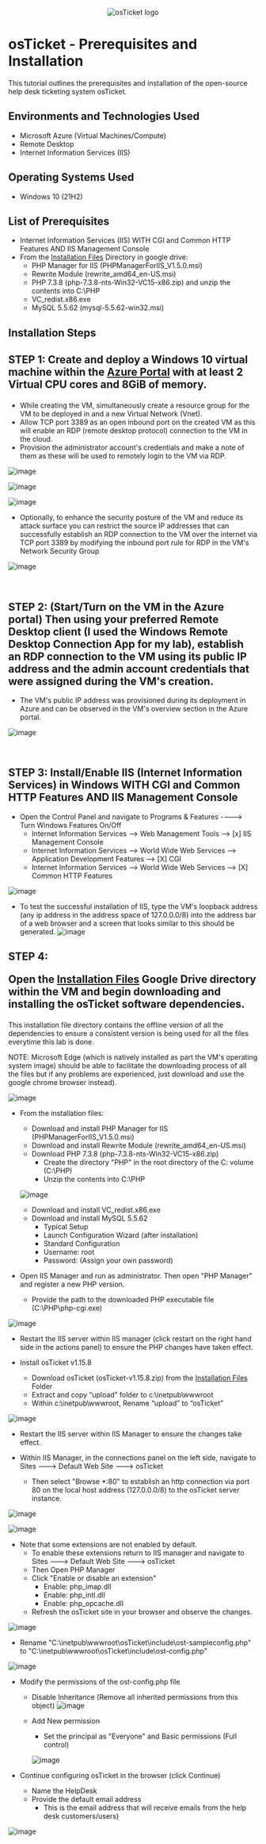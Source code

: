 <p align="center">
<img src="https://i.imgur.com/Clzj7Xs.png" alt="osTicket logo"/>
</p>

<h1>osTicket - Prerequisites and Installation</h1>
This tutorial outlines the prerequisites and installation of the open-source help desk ticketing system osTicket.<br />

<h2>Environments and Technologies Used</h2>

- Microsoft Azure (Virtual Machines/Compute)
- Remote Desktop
- Internet Information Services (IIS)

<h2>Operating Systems Used </h2>

- Windows 10</b> (21H2)

<h2>List of Prerequisites</h2>

- Internet Information Services (IIS) WITH CGI and Common HTTP Features AND IIS Management Console
- From the [Installation Files](https://drive.google.com/drive/u/2/folders/1APMfNyfNzcxZC6EzdaNfdZsUwxWYChf6) Directory in google drive:
  - PHP Manager for IIS (PHPManagerForIIS_V1.5.0.msi)
  - Rewrite Module (rewrite_amd64_en-US.msi)
  - PHP 7.3.8 (php-7.3.8-nts-Win32-VC15-x86.zip) and unzip the contents into C:\PHP  
  - VC_redist.x86.exe
  - MySQL 5.5.62 (mysql-5.5.62-win32.msi)

<h2>Installation Steps</h2>
<p>
  
  <h2>
    
  STEP 1: Create and deploy a Windows 10 virtual machine within the [Azure Portal](https://portal.azure.com) with at least 2 Virtual CPU cores and 8GiB of memory.
  
  </h2>  
 
  - While creating the VM, simultaneously create a resource group for the VM to be deployed in and a new Virtual Network (Vnet).
  - Allow TCP port 3389 as an open inbound port on the created VM as this will enable an RDP (remote desktop protocol) connection to the VM in the cloud.
  - Provision the administrator account's credentials and make a note of them as these will be used to remotely login to the VM via RDP.
</p>

![image](https://github.com/user-attachments/assets/b26d7191-b638-462a-b96e-ab19c59c4b74)

<p>
<![image](https://github.com/user-attachments/assets/129f600e-d460-4ff3-93ae-76bce031b2a1)

  ![image](https://github.com/user-attachments/assets/8ed0666f-fbb9-406b-b388-c15fc2dd38b5)

![image](https://github.com/user-attachments/assets/422f17c1-d0f8-4bef-b770-f0445135bdd7)

   - Optionally, to enhance the security posture of the VM and reduce its attack surface you can restrict the source IP addresses that can successfully establish an RDP connection to the VM over 
    the internet via TCP port 3389 by modifying the inbound port rule for RDP in the VM's Network Security Group

![image](https://github.com/user-attachments/assets/b164c754-b60a-4e65-89c4-b333509e003a)


>
</p>
<br />
<p>
<h2> 
STEP 2: (Start/Turn on the VM in the Azure portal) Then using your preferred Remote Desktop client (I used the Windows Remote Desktop Connection App for my lab), establish an RDP connection to the VM using its public IP address and the admin account credentials that were assigned during the VM's creation.
</h2>
   
  - The VM's public IP address was provisioned during its deployment in Azure and can be observed in the VM's overview section in the Azure portal.

![image](https://github.com/user-attachments/assets/717a484f-161d-4a11-8c7f-fd1752d2b202)


 
</p>
<br />

<p>
  <h2>
STEP 3: Install/Enable IIS (Internet Information Services) in Windows WITH CGI and Common HTTP Features AND IIS Management Console    
  </h2>

 
  - Open the Control Panel and navigate to Programs & Features ----> Turn Windows Features On/Off
    - Internet Information Services --> Web Management Tools --> [x] IIS Management Console
    - Internet Information Services --> World Wide Web Services --> Application Development Features --> [X] CGI
    - Internet Information Services --> World Wide Web Services --> [X] Common HTTP Features 

![image](https://github.com/user-attachments/assets/c6f9b73c-b1bd-4485-8d06-2ff4366f82ea)

   - To test the successful installation of IIS, type the VM's loopback address (any ip address in the address space of 127.0.0.0/8) into the address bar of a web browser and a screen that looks similar to this should be generated.
![image](https://github.com/user-attachments/assets/409b7a50-7d1b-4d55-9fc3-fffbd533e5c4)

</p>
<h2>
STEP 4: 

Open the [Installation Files](https://drive.google.com/drive/u/2/folders/1APMfNyfNzcxZC6EzdaNfdZsUwxWYChf6) Google Drive directory within the VM and begin downloading and installing the osTicket software dependencies.
</h2>
<p>
  This installation file directory contains the offline version of all the dependencies to ensure a consistent version is being used for all the files everytime this lab is done.

  NOTE: Microsoft Edge (which is natively installed as part the VM's operating system image) should be able to facilitate the downloading process of all the 
  files but if any problems are experienced, just download and use the google chrome browser instead).
 
  ![image](https://github.com/user-attachments/assets/c6f33add-41ba-4013-9473-17b98fc396ee)

  - From the installation files:
    - Download and install PHP Manager for IIS (PHPManagerForIIS_V1.5.0.msi)
    - Download and install Rewrite Module (rewrite_amd64_en-US.msi)
    - Download PHP 7.3.8 (php-7.3.8-nts-Win32-VC15-x86.zip)
        - Create the directory "PHP" in the root directory of the C: volume (C:\PHP)
        - Unzip the contents into C:\PHP
     
    ![image](https://github.com/user-attachments/assets/0421ee26-20c0-46c8-ada9-0e42dfd44295)

    - Download and install VC_redist.x86.exe
    - Download and install MySQL 5.5.62
      - Typical Setup
      - Launch Configuration Wizard (after installation)
      - Standard Configuration
      - Username: root
      - Password: (Assign your own password)
     

  - Open IIS Manager and run as administrator. Then open "PHP Manager" and register a new PHP version.
      - Provide the path to the downloaded PHP executable file (C:\PHP\php-cgi.exe)

  ![image](https://github.com/user-attachments/assets/57903f75-478d-4ec4-9a1f-1f06e1827275)

- Restart the IIS server within IIS manager (click restart on the right hand side in the actions panel) to ensure the PHP changes have taken effect. 

- Install osTicket v1.15.8
  - Download osTicket (osTicket-v1.15.8.zip) from the [Installation Files](https://drive.google.com/drive/u/2/folders/1APMfNyfNzcxZC6EzdaNfdZsUwxWYChf6) Folder
  - Extract and copy “upload” folder to c:\inetpub\wwwroot
  - Within c:\inetpub\wwwroot, Rename “upload” to “osTicket”
 
![image](https://github.com/user-attachments/assets/3a8b1d4e-b576-459a-b355-926d10bceef1)

- Restart the IIS server within IIS Manager to ensure the changes take effect.

- Within IIS Manager, in the connections panel on the left side, navigate to Sites ---> Default Web Site ---> osTicket
  - Then select "Browse *:80" to establish an http connection via port 80 on the local host address (127.0.0.0/8) to the osTicket server instance.
 
![image](https://github.com/user-attachments/assets/173eda31-78e2-4978-a94e-60de1520df6f)

![image](https://github.com/user-attachments/assets/8b63305c-6847-489f-b64e-e8398f68c1c3)

- Note that some extensions are not enabled by default.
  - To enable these extensions return to IIS manager and navigate to Sites ---> Default Web Site ---> osTicket
  - Then Open PHP Manager
  - Click "Enable or disable an extension"
    -  Enable: php_imap.dll
    -  Enable: php_intl.dll
    -  Enable: php_opcache.dll
  - Refresh the osTicket site in your browser and observe the changes.
 
![image](https://github.com/user-attachments/assets/7397d6c3-e7fe-441f-9c03-0d5d366690cd)

- Rename "C:\inetpub\wwwroot\osTicket\include\ost-sampleconfig.php" to "C:\inetpub\wwwroot\osTicket\include\ost-config.php"

![image](https://github.com/user-attachments/assets/f8ca52af-e757-4205-83b2-ed24676cd607)


- Modify the permissions of the ost-config.php file
  - Disable Inheritance (Remove all inherited permissions from this object)
![image](https://github.com/user-attachments/assets/22b29a3f-7149-41b7-85c9-029d61fb6c1d)
  - Add New permission
    - Set the principal as "Everyone" and Basic permissions (Full control)
   
    ![image](https://github.com/user-attachments/assets/5d2aab0d-9e62-4149-8914-1673a1779c54)

- Continue configuring osTicket in the browser (click Continue)
  - Name the HelpDesk
  - Provide the default email address
    - This is the email address that will receive emails from the help desk customers/users) 

![image](https://github.com/user-attachments/assets/dfee36b6-c721-4b16-9693-099db62c408a)

</p>


